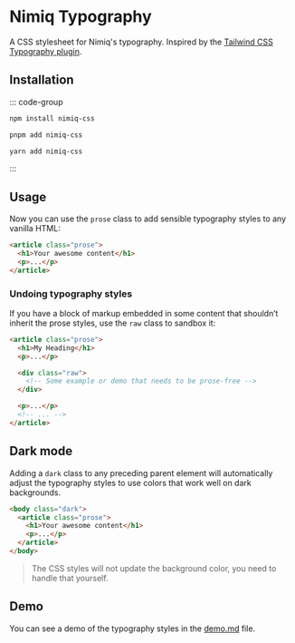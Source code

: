 # Nimiq Typography

A CSS stylesheet for Nimiq's typography. Inspired by the [Tailwind CSS Typography plugin](https://github.com/tailwindlabs/tailwindcss-typography).

## Installation

::: code-group

```sh [npm]
npm install nimiq-css
```

```sh [pnpm]
pnpm add nimiq-css
```

```sh [yarn]
yarn add nimiq-css
```

:::

## Usage

Now you can use the `prose` class to add sensible typography styles to any vanilla HTML:

```html
<article class="prose">
  <h1>Your awesome content</h1>
  <p>...</p>
</article>
```

### Undoing typography styles

If you have a block of markup embedded in some content that shouldn’t inherit the prose styles, use the `raw` class to sandbox it:

```html
<article class="prose">
  <h1>My Heading</h1>
  <p>...</p>

  <div class="raw">
    <!-- Some example or demo that needs to be prose-free -->
  </div>

  <p>...</p>
  <!-- ... -->
</article>
```

## Dark mode

Adding a `dark` class to any preceding parent element will automatically adjust the typography styles to use colors that work well on dark backgrounds.

```html
<body class="dark">
  <article class="prose">
    <h1>Your awesome content</h1>
    <p>...</p>
  </article>
</body>
```

> The CSS styles will not update the background color, you need to handle that yourself.

## Demo

You can see a demo of the typography styles in the [demo.md](./demo.md) file.
